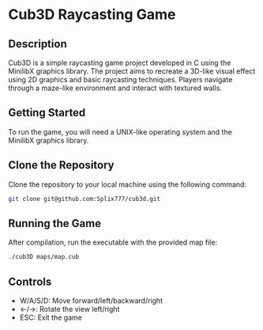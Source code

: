 # Cub3D Raycasting Game

## Description
Cub3D is a simple raycasting game project developed in C using the MinilibX graphics library. The project aims to recreate a 3D-like visual effect using 2D graphics and basic raycasting techniques. Players navigate through a maze-like environment and interact with textured walls.

## Getting Started
To run the game, you will need a UNIX-like operating system and the MinilibX graphics library.

## Clone the Repository
Clone the repository to your local machine using the following command:

```bash
git clone git@github.com:Splix777/cub3d.git
```
## Running the Game
After compilation, run the executable with the provided map file:
```bash
./cub3D maps/map.cub
```
## Controls
- W/A/S/D: Move forward/left/backward/right
- ←/→: Rotate the view left/right
- ESC: Exit the game
